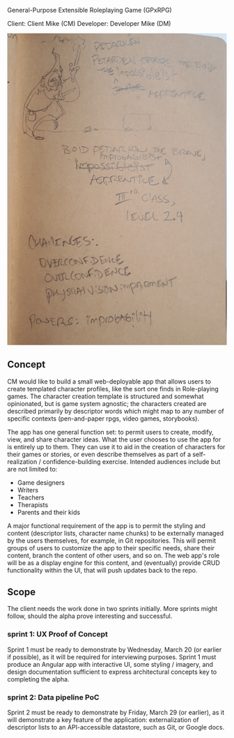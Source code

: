 General-Purpose Extensible Roleplaying Game (GPxRPG)

Client: Client Mike (CM)
Developer: Developer Mike (DM)

![Image of GPxRPG character concept sketch](./img/concept_01.jpg)

## Concept
CM would like to build a small web-deployable app that allows users to create templated character profiles, like the sort one finds in Role-playing games. The character creation template is structured and somewhat opinionated, but is game system agnostic; the characters created are described primarily by descriptor words which might map to any number of specific contexts (pen-and-paper rpgs, video games, storybooks). 

The app has one general function set: to permit users to create, modify, view, and share character ideas. What the user chooses to use the app for is entirely up to them. They can use it to aid in the creation of characters for their games or stories, or even describe themselves as part of a self-realization / confidence-building exercise. Intended audiences include but are not limited to:

* Game designers
* Writers
* Teachers
* Therapists
* Parents and their kids

A major functional requirement of the app is to permit the styling and content (descriptor lists, character name chunks) to be externally managed by the users themselves, for example, in Git repositories. This will permit groups of users to customize the app to their specific needs, share their content, branch the content of other users, and so on. The web app's role will be as a display engine for this content, and (eventually) provide CRUD functionality within the UI, that will push updates back to the repo.

## Scope
The client needs the work done in two sprints initially. More sprints might follow, should the alpha prove interesting and successful.

### sprint 1: UX Proof of Concept
Sprint 1 must be ready to demonstrate by Wednesday, March 20 (or earlier if possible), as it will be required for interviewing purposes. Sprint 1 must produce an Angular app with interactive UI, some styling / imagery, and design documentation sufficient to express architectural concepts key to completing the alpha. 

### sprint 2: Data pipeline PoC
Sprint 2 must be ready to demonstrate by Friday, March 29 (or earlier), as it will demonstrate a key feature of the application: externalization of descriptor lists to an API-accessible datastore, such as Git, or Google docs. 

 

